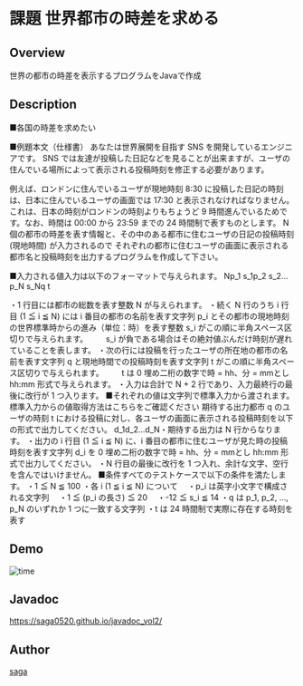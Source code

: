 課題 世界都市の時差を求める
====


## Overview
世界の都市の時差を表示するプログラムをJavaで作成
## Description
■各国の時差を求めたい

■例題本文（仕様書）
あなたは世界展開を目指す SNS を開発しているエンジニアです。
SNS では友達が投稿した日記などを見ることが出来ますが、ユーザの住んでいる場所によって表示される投稿時刻を修正する必要があります。

 例えば、ロンドンに住んでいるユーザが現地時刻 8:30 に投稿した日記の時刻は、日本に住んでいるユーザの画面では 17:30 と表示されなければなりません。
これは、日本の時刻がロンドンの時刻よりもちょうど 9 時間進んでいるためです。なお、時間は 00:00 から 23:59 までの 24 時間制で表すものとします。
N 個の都市の時差を表す情報と、その中のある都市に住むユーザの日記の投稿時刻 (現地時間) が入力されるので
 それぞれの都市に住むユーザの画面に表示される都市名と投稿時刻を出力するプログラムを作成して下さい。

■入力される値入力は以下のフォーマットで与えられます。
Np_1 s_1p_2 s_2…p_N s_Nq t

・1 行目には都市の総数を表す整数 N が与えられます。
・続く N 行のうち i 行目 (1 ≦ i ≦ N) には i 番目の都市の名前を表す文字列 p_i とその都市の現地時刻の世界標準時からの進み（単位：時）を表す整数 s_i がこの順に半角スペース区切りで与えられます。
 　　s_i が負である場合はその絶対値ぶんだけ時刻が遅れていることを表します。
・次の行には投稿を行ったユーザの所在地の都市の名前を表す文字列 q と現地時間での投稿時刻を表す文字列 t がこの順に半角スペース区切りで与えられます。
 　　t は 0 埋め二桁の数字で時 = hh、分 = mmとし hh:mm 形式で与えられます。
・入力は合計で N + 2 行であり、入力最終行の最後に改行が 1 つ入ります。
■それぞれの値は文字列で標準入力から渡されます。標準入力からの値取得方法はこちらをご確認ください
期待する出力都市 q のユーザの時刻 t における投稿に対し、各ユーザの画面に表示される投稿時刻を以下の形式で出力してください。
d_1d_2...d_N・期待する出力は N 行からなります。
・出力の i 行目 (1 ≦ i ≦ N) に、i 番目の都市に住むユーザが見た時の投稿時刻を表す文字列 d_i を 0 埋め二桁の数字で時 = hh、分 = mmとし hh:mm 形式で出力してください。
・N 行目の最後に改行を 1 つ入れ、余計な文字、空行を含んではいけません。
■条件すべてのテストケースで以下の条件を満たします。
・1 ≦ N ≦ 100
・各 i (1 ≦ i ≦ N) について
　・p_i は英字小文字で構成される文字列
 　・1 ≦ (p_i の長さ) ≦ 20
　・-12 ≦ s_i ≦ 14
・q は p_1, p_2, …, p_N のいずれか 1 つに一致する文字列
・t は 24 時間制で実際に存在する時刻を表す

## Demo
![time](https://raw.githubusercontent.com/wiki/saga0520/task_vol2/images/timedifference.gif)
## Javadoc
 https://saga0520.github.io/javadoc_vol2/
## Author

[saga](https://github.com/saga0520)